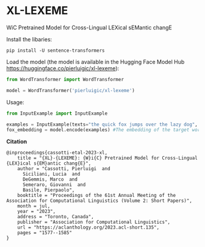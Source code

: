 # XL-LEXEME
WiC Pretrained Model for Cross-Lingual LEXical sEMantic changE

Install the libaries:
```
pip install -U sentence-transformers
```

Load the model (the model is available in the Hugging Face Model Hub https://huggingface.co/pierluigic/xl-lexeme):
```python
from WordTransformer import WordTransformer

model = WordTransformer('pierluigic/xl-lexeme')
```

Usage:
```python
from InputExample import InputExample

examples = InputExample(texts="the quick fox jumps over the lazy dog", positions=[10,13])
fox_embedding = model.encode(examples) #The embedding of the target word "fox"
```


<b> Citation </b>

```
@inproceedings{cassotti-etal-2023-xl,
    title = "{XL}-{LEXEME}: {W}i{C} Pretrained Model for Cross-Lingual {LEX}ical s{EM}antic chang{E}",
    author = "Cassotti, Pierluigi  and
      Siciliani, Lucia  and
      DeGemmis, Marco  and
      Semeraro, Giovanni  and
      Basile, Pierpaolo",
    booktitle = "Proceedings of the 61st Annual Meeting of the Association for Computational Linguistics (Volume 2: Short Papers)",
    month = jul,
    year = "2023",
    address = "Toronto, Canada",
    publisher = "Association for Computational Linguistics",
    url = "https://aclanthology.org/2023.acl-short.135",
    pages = "1577--1585"
}
```
